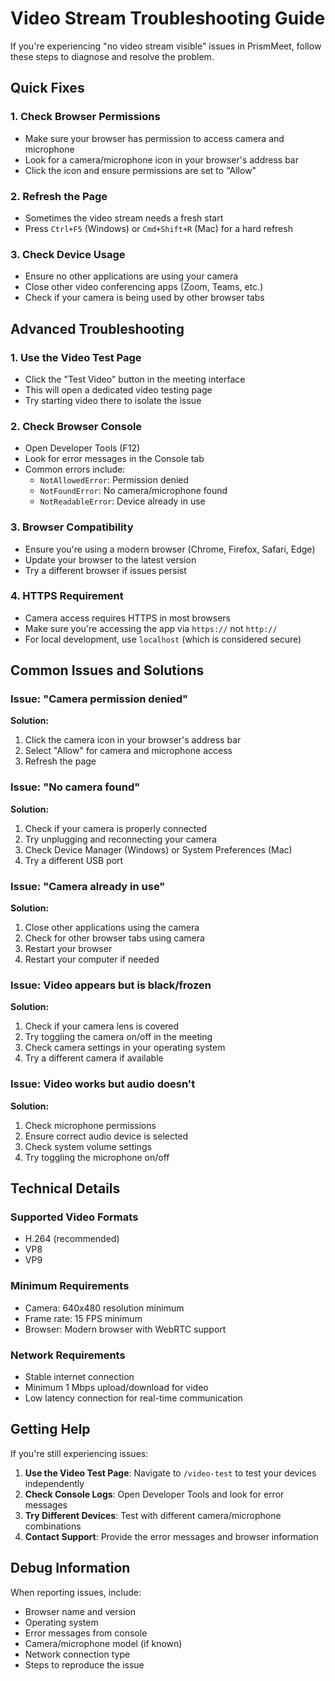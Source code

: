 # Video Stream Troubleshooting Guide

If you're experiencing "no video stream visible" issues in PrismMeet, follow these steps to diagnose and resolve the problem.

## Quick Fixes

### 1. Check Browser Permissions
- Make sure your browser has permission to access camera and microphone
- Look for a camera/microphone icon in your browser's address bar
- Click the icon and ensure permissions are set to "Allow"

### 2. Refresh the Page
- Sometimes the video stream needs a fresh start
- Press `Ctrl+F5` (Windows) or `Cmd+Shift+R` (Mac) for a hard refresh

### 3. Check Device Usage
- Ensure no other applications are using your camera
- Close other video conferencing apps (Zoom, Teams, etc.)
- Check if your camera is being used by other browser tabs

## Advanced Troubleshooting

### 1. Use the Video Test Page
- Click the "Test Video" button in the meeting interface
- This will open a dedicated video testing page
- Try starting video there to isolate the issue

### 2. Check Browser Console
- Open Developer Tools (F12)
- Look for error messages in the Console tab
- Common errors include:
  - `NotAllowedError`: Permission denied
  - `NotFoundError`: No camera/microphone found
  - `NotReadableError`: Device already in use

### 3. Browser Compatibility
- Ensure you're using a modern browser (Chrome, Firefox, Safari, Edge)
- Update your browser to the latest version
- Try a different browser if issues persist

### 4. HTTPS Requirement
- Camera access requires HTTPS in most browsers
- Make sure you're accessing the app via `https://` not `http://`
- For local development, use `localhost` (which is considered secure)

## Common Issues and Solutions

### Issue: "Camera permission denied"
**Solution:**
1. Click the camera icon in your browser's address bar
2. Select "Allow" for camera and microphone access
3. Refresh the page

### Issue: "No camera found"
**Solution:**
1. Check if your camera is properly connected
2. Try unplugging and reconnecting your camera
3. Check Device Manager (Windows) or System Preferences (Mac)
4. Try a different USB port

### Issue: "Camera already in use"
**Solution:**
1. Close other applications using the camera
2. Check for other browser tabs using camera
3. Restart your browser
4. Restart your computer if needed

### Issue: Video appears but is black/frozen
**Solution:**
1. Check if your camera lens is covered
2. Try toggling the camera on/off in the meeting
3. Check camera settings in your operating system
4. Try a different camera if available

### Issue: Video works but audio doesn't
**Solution:**
1. Check microphone permissions
2. Ensure correct audio device is selected
3. Check system volume settings
4. Try toggling the microphone on/off

## Technical Details

### Supported Video Formats
- H.264 (recommended)
- VP8
- VP9

### Minimum Requirements
- Camera: 640x480 resolution minimum
- Frame rate: 15 FPS minimum
- Browser: Modern browser with WebRTC support

### Network Requirements
- Stable internet connection
- Minimum 1 Mbps upload/download for video
- Low latency connection for real-time communication

## Getting Help

If you're still experiencing issues:

1. **Use the Video Test Page**: Navigate to `/video-test` to test your devices independently
2. **Check Console Logs**: Open Developer Tools and look for error messages
3. **Try Different Devices**: Test with different camera/microphone combinations
4. **Contact Support**: Provide the error messages and browser information

## Debug Information

When reporting issues, include:
- Browser name and version
- Operating system
- Error messages from console
- Camera/microphone model (if known)
- Network connection type
- Steps to reproduce the issue 